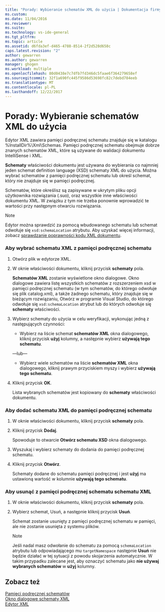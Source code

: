 ```yaml
---
title: "Porady: Wybieranie schematów XML do użycia | Dokumentacja firmy Microsoft"
ms.custom: 
ms.date: 11/04/2016
ms.reviewer: 
ms.suite: 
ms.technology: vs-ide-general
ms.tgt_pltfrm: 
ms.topic: article
ms.assetid: d6fda3ef-d465-4788-8514-2f2d528d658c
caps.latest.revision: "2"
author: gewarren
ms.author: gewarren
manager: ghogen
ms.workload: multiple
ms.openlocfilehash: 80d0438e7c7dfb7fd346dc5faae6f364279658ef
ms.sourcegitcommit: 32f1a690fc445f9586d53698fc82c7debd784eeb
ms.translationtype: MT
ms.contentlocale: pl-PL
ms.lasthandoff: 12/22/2017
---
```

# <a name="how-to-select-the-xml-schemas-to-use"></a>Porady: Wybieranie schematów XML do użycia
Edytor XML zawiera pamięci podręcznej schematu znajduje się w katalogu %InstallDir%\Xml\Schemas. Pamięci podręcznej schematu obejmuje dobrze znanych schematów XML, które są używane do walidacji dokumentu IntelliSense i XML.  
  
 **Schematy** właściwości dokumentu jest używana do wybierania co najmniej jeden schemat definition language (XSD) schematy XML do użycia. Można wybrać schematów z pamięci podręcznej schematu lub określ schemat, który nie znajduje się w pamięci podręcznej.  
  
 Schematów, które określisz są zapisywane w ukrytym pliku opcji użytkownika rozwiązania (.suo), oraz wszystkie inne właściwości dokumentu XML. W związku z tym nie trzeba ponownie wprowadzić te wartości przy następnym otwarciu rozwiązania.  
  
> [!NOTE]
>  Edytor można sprawdzić za pomocą wbudowanego schematu lub schemat odwołuje się `xsd:schemaLocation` atrybutu. Aby uzyskać więcej informacji, zobacz [sprawdzanie poprawności kodu XML dokumentu](../xml-tools/xml-document-validation.md).  
  
### <a name="to-select-an-xml-schema-from-the-schema-cache"></a>Aby wybrać schematu XML z pamięci podręcznej schematu  
  
1.  Otwórz plik w edytorze XML.  
  
2.  W oknie właściwości dokumentu, kliknij przycisk **schematy** pola.  
  
     **Schematów XML** zostanie wyświetlone okno dialogowe. Okno dialogowe zawiera listę wszystkich schematów z rozszerzeniem xsd w pamięci podręcznej schematu (w tym schematów, do którego odwołuje się plik catalog.xml), a także żadnego schematu, który znajduje się w bieżącym rozwiązaniu, Otwórz w programie Visual Studio, do którego odwołuje się `xsd:schemaLocation` atrybut lub do których odwołuje się **schematy** właściwości.  
  
3.  Wybierz schematy do użycia w celu weryfikacji, wykonując jedną z następujących czynności:  
  
    -   Wybierz na liście schemat **schematów XML** okna dialogowego, kliknij przycisk **użyj** kolumny, a następnie wybierz **używają tego schematu**.  
  
     —lub—  
  
    -   Wybierz wiele schematów na liście **schematów XML** okna dialogowego, kliknij prawym przyciskiem myszy i wybierz **używają tego schematu**.  
  
4.  Kliknij przycisk **OK**.  
  
     Lista wybranych schematów jest kopiowany do **schematy** właściwości dokumentu.  
  
### <a name="to-add-an-xml-schema-to-the-schema-cache"></a>Aby dodać schematu XML do pamięci podręcznej schematu  
  
1.  W oknie właściwości dokumentu, kliknij przycisk **schematy** pola.  
  
2.  Kliknij przycisk **Dodaj**.  
  
     Spowoduje to otwarcie **Otwórz schematu XSD** okna dialogowego.  
  
3.  Wyszukaj i wybierz schematy do dodania do pamięci podręcznej schematu.  
  
4.  Kliknij przycisk **Otwórz**.  
  
     Schematy dodane do schematu pamięci podręcznej i jest **użyj** ma ustawioną wartość w kolumnie **używają tego schematu**.  
  
### <a name="to-delete-an-xml-schema-from-the-schema-cache"></a>Aby usunąć z pamięci podręcznej schematu schematu XML  
  
1.  W oknie właściwości dokumentu, kliknij przycisk **schematy** pola.  
  
2.  Wybierz schemat, Usuń, a następnie kliknij przycisk **Usuń**.  
  
     Schemat zostanie usunięty z pamięci podręcznej schematu w pamięci, ale nie zostanie usunięta z systemu plików.  
  
    > [!NOTE]
    >  Jeśli nadal masz odwołanie do schematu za pomocą `schemaLocation` atrybutu lub odpowiadającego mu `targetNamespace` następnie **Usuń** nie będzie działać w tej sytuacji z powodu skojarzenia automatycznie. W takim przypadku zalecane jest, aby oznaczyć schematu jako **nie używaj wybranych schematów** w **użyj** kolumny.  
  
## <a name="see-also"></a>Zobacz też  
 [Pamięci podręcznej schematów](../xml-tools/schema-cache.md)   
 [Okno dialogowe schematy XML](../xml-tools/xml-schemas-dialog-box.md)   
 [Edytor XML](../xml-tools/xml-editor.md)